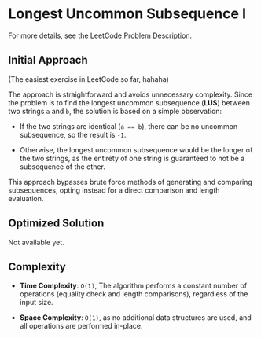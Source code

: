 # Longest Uncommon Subsequence I

For more details, see the [LeetCode Problem Description](https://leetcode.com/problems/longest-uncommon-subsequence-i/description/).

## Initial Approach

(The easiest exercise in LeetCode so far, hahaha)

The approach is straightforward and avoids unnecessary complexity. Since the problem is to find the longest uncommon subsequence (**LUS**) between two strings `a` and `b`, the solution is based on a simple observation:

- If the two strings are identical (`a == b`), there can be no uncommon subsequence, so the result is `-1`.

- Otherwise, the longest uncommon subsequence would be the longer of the two strings, as the entirety of one string is guaranteed to not be a subsequence of the other.

This approach bypasses brute force methods of generating and comparing subsequences, opting instead for a direct comparison and length evaluation.

## Optimized Solution

Not available yet.

## Complexity

- **Time Complexity**: `O(1)`, The algorithm performs a constant number of operations (equality check and length comparisons), regardless of the input size.

- **Space Complexity**: `O(1)`, as no additional data structures are used, and all operations are performed in-place.

